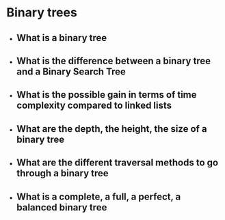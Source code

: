 # Binary trees
- ## What is a binary tree
- ## What is the difference between a binary tree and a Binary Search Tree
- ## What is the possible gain in terms of time complexity compared to linked lists
- ## What are the depth, the height, the size of a binary tree
- ## What are the different traversal methods to go through a binary tree
- ## What is a complete, a full, a perfect, a balanced binary tree

